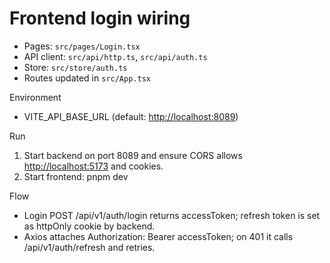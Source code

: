 # Frontend login wiring

- Pages: `src/pages/Login.tsx`
- API client: `src/api/http.ts`, `src/api/auth.ts`
- Store: `src/store/auth.ts`
- Routes updated in `src/App.tsx`

Environment

- VITE_API_BASE_URL (default: <http://localhost:8089>)

Run

1. Start backend on port 8089 and ensure CORS allows <http://localhost:5173> and cookies.
2. Start frontend: pnpm dev

Flow

- Login POST /api/v1/auth/login returns accessToken; refresh token is set as httpOnly cookie by backend.
- Axios attaches Authorization: Bearer accessToken; on 401 it calls /api/v1/auth/refresh and retries.
